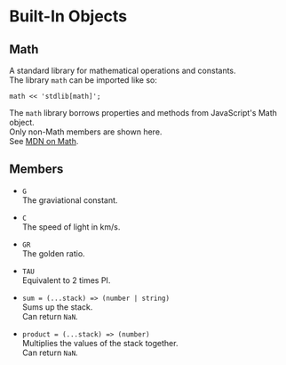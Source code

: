 # Built-In Objects

## Math

A standard library for mathematical operations and constants.  
The library `math` can be imported like so:  

```
math << 'stdlib[math]';
```

The `math` library borrows properties and methods from JavaScript's Math object.  
Only non-Math members are shown here.  
See [MDN on Math](https://developer.mozilla.org/en-US/docs/Web/JavaScript/Reference/Global_Objects/Math).  

## Members

- `G`  
The graviational constant.  

- `C`  
The speed of light in km/s.  

- `GR`  
The golden ratio.  

- `TAU`  
Equivalent to 2 times PI.  

- `sum = (...stack) => (number | string)`  
Sums up the stack.  
Can return `NaN`.  

- `product = (...stack) => (number)`  
Multiplies the values of the stack together.  
Can return `NaN`.  
